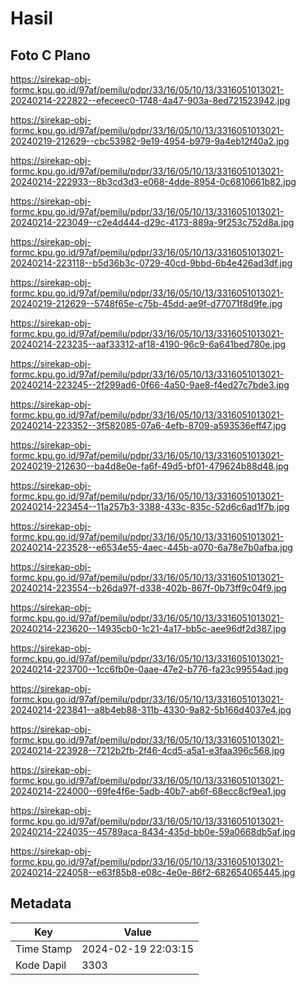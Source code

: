 # Hasil

## Foto C Plano

https://sirekap-obj-formc.kpu.go.id/97af/pemilu/pdpr/33/16/05/10/13/3316051013021-20240214-222822--efeceec0-1748-4a47-903a-8ed721523942.jpg

https://sirekap-obj-formc.kpu.go.id/97af/pemilu/pdpr/33/16/05/10/13/3316051013021-20240219-212629--cbc53982-9e19-4954-b979-9a4eb12f40a2.jpg

https://sirekap-obj-formc.kpu.go.id/97af/pemilu/pdpr/33/16/05/10/13/3316051013021-20240214-222933--8b3cd3d3-e068-4dde-8954-0c6810661b82.jpg

https://sirekap-obj-formc.kpu.go.id/97af/pemilu/pdpr/33/16/05/10/13/3316051013021-20240214-223049--c2e4d444-d29c-4173-889a-9f253c752d8a.jpg

https://sirekap-obj-formc.kpu.go.id/97af/pemilu/pdpr/33/16/05/10/13/3316051013021-20240214-223118--b5d36b3c-0729-40cd-9bbd-6b4e426ad3df.jpg

https://sirekap-obj-formc.kpu.go.id/97af/pemilu/pdpr/33/16/05/10/13/3316051013021-20240219-212629--5748f65e-c75b-45dd-ae9f-d77071f8d9fe.jpg

https://sirekap-obj-formc.kpu.go.id/97af/pemilu/pdpr/33/16/05/10/13/3316051013021-20240214-223235--aaf33312-af18-4190-96c9-6a641bed780e.jpg

https://sirekap-obj-formc.kpu.go.id/97af/pemilu/pdpr/33/16/05/10/13/3316051013021-20240214-223245--2f299ad6-0f66-4a50-9ae8-f4ed27c7bde3.jpg

https://sirekap-obj-formc.kpu.go.id/97af/pemilu/pdpr/33/16/05/10/13/3316051013021-20240214-223352--3f582085-07a6-4efb-8709-a593536eff47.jpg

https://sirekap-obj-formc.kpu.go.id/97af/pemilu/pdpr/33/16/05/10/13/3316051013021-20240219-212630--ba4d8e0e-fa6f-49d5-bf01-479624b88d48.jpg

https://sirekap-obj-formc.kpu.go.id/97af/pemilu/pdpr/33/16/05/10/13/3316051013021-20240214-223454--11a257b3-3388-433c-835c-52d6c6ad1f7b.jpg

https://sirekap-obj-formc.kpu.go.id/97af/pemilu/pdpr/33/16/05/10/13/3316051013021-20240214-223528--e6534e55-4aec-445b-a070-6a78e7b0afba.jpg

https://sirekap-obj-formc.kpu.go.id/97af/pemilu/pdpr/33/16/05/10/13/3316051013021-20240214-223554--b26da97f-d338-402b-867f-0b73ff9c04f9.jpg

https://sirekap-obj-formc.kpu.go.id/97af/pemilu/pdpr/33/16/05/10/13/3316051013021-20240214-223620--14935cb0-1c21-4a17-bb5c-aee96df2d387.jpg

https://sirekap-obj-formc.kpu.go.id/97af/pemilu/pdpr/33/16/05/10/13/3316051013021-20240214-223700--1cc6fb0e-0aae-47e2-b776-fa23c99554ad.jpg

https://sirekap-obj-formc.kpu.go.id/97af/pemilu/pdpr/33/16/05/10/13/3316051013021-20240214-223841--a8b4eb88-311b-4330-9a82-5b166d4037e4.jpg

https://sirekap-obj-formc.kpu.go.id/97af/pemilu/pdpr/33/16/05/10/13/3316051013021-20240214-223928--7212b2fb-2f46-4cd5-a5a1-e3faa396c568.jpg

https://sirekap-obj-formc.kpu.go.id/97af/pemilu/pdpr/33/16/05/10/13/3316051013021-20240214-224000--69fe4f6e-5adb-40b7-ab6f-68ecc8cf9ea1.jpg

https://sirekap-obj-formc.kpu.go.id/97af/pemilu/pdpr/33/16/05/10/13/3316051013021-20240214-224035--45789aca-8434-435d-bb0e-59a0668db5af.jpg

https://sirekap-obj-formc.kpu.go.id/97af/pemilu/pdpr/33/16/05/10/13/3316051013021-20240214-224058--e63f85b8-e08c-4e0e-86f2-682654065445.jpg


## Metadata

| Key        | Value               |
| ---------- | ------------------- |
| Time Stamp | 2024-02-19 22:03:15 |
| Kode Dapil | 3303                |



